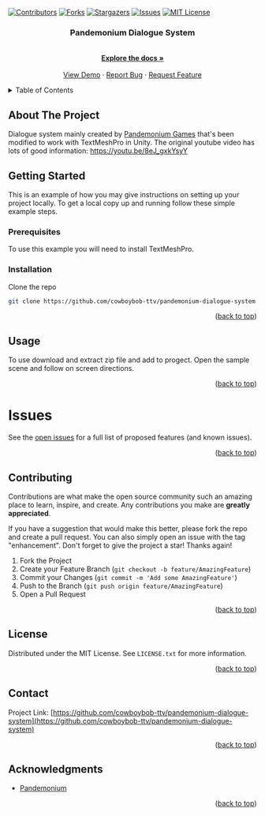 <!-- PROJECT SHIELDS -->
<!--
*** I'm using markdown "reference style" links for readability.
*** Reference links are enclosed in brackets [ ] instead of parentheses ( ).
*** See the bottom of this document for the declaration of the reference variables
*** for contributors-url, forks-url, etc. This is an optional, concise syntax you may use.
*** https://www.markdownguide.org/basic-syntax/#reference-style-links
-->
[![Contributors][contributors-shield]][contributors-url]
[![Forks][forks-shield]][forks-url]
[![Stargazers][stars-shield]][stars-url]
[![Issues][issues-shield]][issues-url]
[![MIT License][license-shield]][license-url]


<!-- PROJECT LOGO -->
<h3 align="center">Pandemonium Dialogue System</h3>

  <p align="center">
    <br />
    <a href="https://github.com/cowboybob-ttv/pandemonium-dialogue-system"><strong>Explore the docs »</strong></a>
    <br />
    <br />
    <a href="https://github.com/cowboybob-ttv/pandemonium-dialogue-system">View Demo</a>
    ·
    <a href="https://github.com/cowboybob-ttv/pandemonium-dialogue-system/issues">Report Bug</a>
    ·
    <a href="https://github.com/cowboybob-ttv/pandemonium-dialogue-system/issues">Request Feature</a>
  </p>
</div>

<!-- TABLE OF CONTENTS -->
<details>
  <summary>Table of Contents</summary>
  <ol>
    <li>
      <a href="#about-the-project">About The Project</a>      
    </li>
    <li>
      <a href="#getting-started">Getting Started</a>
      <ul>
        <li><a href="#prerequisites">Prerequisites</a></li>
        <li><a href="#installation">Installation</a></li>
      </ul>
    </li>
    <li><a href="#usage">Usage</a></li>
    <li><a href="#contributing">Contributing</a></li>
    <li><a href="#license">License</a></li>
    <li><a href="#contact">Contact</a></li>
    <li><a href="#acknowledgments">Acknowledgments</a></li>
  </ol>
</details>



<!-- ABOUT THE PROJECT -->
## About The Project

Dialogue system mainly created by <a href=https://www.youtube.com/@PandemoniumGameDev>Pandemonium Games</a> that's been modified to work with TextMeshPro in Unity. The original youtube video has lots of good information: https://youtu.be/8eJ_gxkYsyY 


<!-- GETTING STARTED -->
## Getting Started

This is an example of how you may give instructions on setting up your project locally.
To get a local copy up and running follow these simple example steps.

### Prerequisites
To use this example you will need to install TextMeshPro.

### Installation

Clone the repo
   ```sh
   git clone https://github.com/cowboybob-ttv/pandemonium-dialogue-system.git
   ```

<p align="right">(<a href="#readme-top">back to top</a>)</p>



<!-- USAGE EXAMPLES -->
## Usage

To use download and extract zip file and add to progect. Open the sample scene and follow on screen directions.

<p align="right">(<a href="#readme-top">back to top</a>)</p>

<!-- ISSUES -->
# Issues

See the [open issues](https://github.com/cowboybob-ttv/pandemonium-dialogue-system/issues) for a full list of proposed features (and known issues).

<p align="right">(<a href="#readme-top">back to top</a>)</p>



<!-- CONTRIBUTING -->
## Contributing

Contributions are what make the open source community such an amazing place to learn, inspire, and create. Any contributions you make are **greatly appreciated**.

If you have a suggestion that would make this better, please fork the repo and create a pull request. You can also simply open an issue with the tag "enhancement".
Don't forget to give the project a star! Thanks again!

1. Fork the Project
2. Create your Feature Branch (`git checkout -b feature/AmazingFeature`)
3. Commit your Changes (`git commit -m 'Add some AmazingFeature'`)
4. Push to the Branch (`git push origin feature/AmazingFeature`)
5. Open a Pull Request

<p align="right">(<a href="#readme-top">back to top</a>)</p>



<!-- LICENSE -->
## License

Distributed under the MIT License. See `LICENSE.txt` for more information.

<p align="right">(<a href="#readme-top">back to top</a>)</p>



<!-- CONTACT -->
## Contact

Project Link: [https://github.com/cowboybob-ttv/pandemonium-dialogue-system](https://github.com/cowboybob-ttv/pandemonium-dialogue-system)

<p align="right">(<a href="#readme-top">back to top</a>)</p>



<!-- ACKNOWLEDGMENTS -->
## Acknowledgments

* [Pandemonium](https://www.youtube.com/@PandemoniumGameDev)

<p align="right">(<a href="#readme-top">back to top</a>)</p>



<!-- MARKDOWN LINKS & IMAGES -->
<!-- https://www.markdownguide.org/basic-syntax/#reference-style-links -->
[contributors-shield]: https://img.shields.io/github/contributors/cowboybob-ttv/pandemonium-dialogue-system.svg?style=for-the-badge
[contributors-url]: https://github.com/cowboybob-ttv/pandemonium-dialogue-system/graphs/contributors
[forks-shield]: https://img.shields.io/github/forks/cowboybob-ttv/pandemonium-dialogue-system.svg?style=for-the-badge
[forks-url]: https://github.com/cowboybob-ttv/pandemonium-dialogue-system/network/members
[stars-shield]: https://img.shields.io/github/stars/cowboybob-ttv/pandemonium-dialogue-system.svg?style=for-the-badge
[stars-url]: https://github.com/cowboybob-ttv/pandemonium-dialogue-system/stargazers
[issues-shield]: https://img.shields.io/github/issues/cowboybob-ttv/pandemonium-dialogue-system.svg?style=for-the-badge
[issues-url]: https://github.com/cowboybob-ttv/pandemonium-dialogue-system/issues
[license-shield]: https://img.shields.io/github/license/cowboybob-ttv/pandemonium-dialogue-system.svg?style=for-the-badge
[license-url]: https://github.com/cowboybob-ttv/pandemonium-dialogue-system/blob/main/LICENSE

